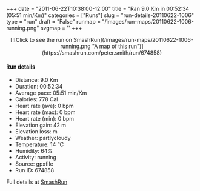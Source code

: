 +++
date = "2011-06-22T10:38:00-12:00"
title = "Ran 9.0 Km in 00:52:34 (05:51 min/Km)"
categories = ["Runs"]
slug = "run-details-20110622-1006"
type = "run"
draft = "False"
runmap = "/images/run-maps/20110622-1006-running.png"
svgmap = '<polyline points="22 0, 28 16, 37 24, 40 36, 50 52, 34 62, 31 74, 30 78, 33 89, 41 98, 46 100, 68 90, 76 73, 73 64, 72 65, 75 74, 70 89, 76 74, 75 68, 73 66, 77 75, 71 88, 76 74, 74 66, 77 70, 71 87, 76 74, 73 64, 76 66, 76 70, 66 90, 76 69, 71 60, 76 64, 75 75, 69 86, 75 72, 71 60, 76 65, 76 70, 69 86, 76 73, 71 59, 76 64, 70 86, 71 91, 71 85, 77 75, 72 61, 76 72, 70 86, 69 88, 77 71, 72 62, 76 72, 68 89, 77 70, 73 65, 71 61, 55 55, 41 40, 38 26, 27 17, 25 3">'
+++



<!--more-->

<center>
[![Click to see the run on SmashRun](/images/run-maps/20110622-1006-running.png "A map of this run")](https://smashrun.com/peter.smith/run/674858)
</center>

#### Run details

* Distance: 9.0 Km
* Duration: 00:52:34
* Average pace: 05:51 min/Km
* Calories: 778 Cal
* Heart rate (ave): 0 bpm
* Heart rate (max): 0 bpm
* Heart rate (min): 0 bpm
* Elevation gain: 42 m
* Elevation loss:  m
* Weather: partlycloudy
* Temperature: 14 &deg;C
* Humidity: 64%
* Activity: running
* Source: gpxfile
* Run ID: 674858

Full details at [SmashRun](https://smashrun.com/peter.smith/run/674858)